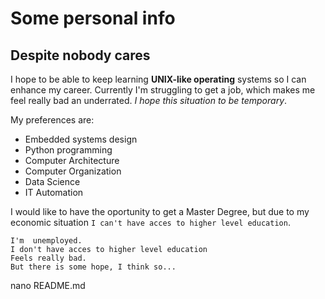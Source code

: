 # Some personal info

## Despite nobody cares

I hope to be able to keep learning **UNIX-like operating** systems
so I can enhance my career. Currently I'm struggling to get a job,
which makes me feel really bad an underrated. *I hope this situation to be temporary*.

My preferences are:

- Embedded systems design
- Python programming
- Computer Architecture
- Computer Organization
- Data Science
- IT Automation

I would like to have the oportunity to get a Master Degree, but due to my economic
situation `I can't have acces to higher level education`.


```
I'm  unemployed.
I don't have acces to higher level education
Feels really bad.
But there is some hope, I think so...
```

nano README.md
